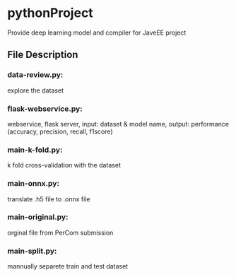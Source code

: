 # pythonProject
Provide deep learning model and compiler for JaveEE project
## File Description
### data-review.py: 
explore the dataset 
### flask-webservice.py: 
webservice, flask server, input: dataset & model name, output: performance (accuracy, precision, recall, f1score)
### main-k-fold.py: 
k fold cross-validation with the dataset
### main-onnx.py:
translate .h5 file to .onnx file
### main-original.py:
orginal file from PerCom submission
### main-split.py:
mannually separete train and test dataset
